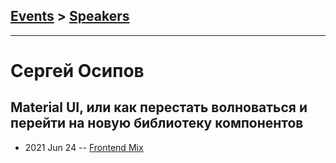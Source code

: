 ## [Events](../README.md) > [Speakers](../speakers.md)
---

# Сергей Осипов

## Material UI, или как перестать волноваться и перейти на новую библиотеку компонентов
- 2021 Jun 24 -- [Frontend Mix](https://youtu.be/bVfIEJVNqNU)    
